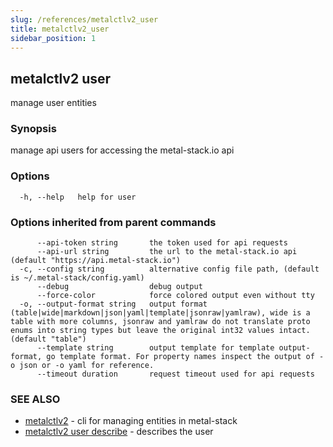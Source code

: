 ```yaml
---
slug: /references/metalctlv2_user
title: metalctlv2_user
sidebar_position: 1
---
```


## metalctlv2 user

manage user entities

### Synopsis

manage api users for accessing the metal-stack.io api

### Options

```
  -h, --help   help for user
```

### Options inherited from parent commands

```
      --api-token string       the token used for api requests
      --api-url string         the url to the metal-stack.io api (default "https://api.metal-stack.io")
  -c, --config string          alternative config file path, (default is ~/.metal-stack/config.yaml)
      --debug                  debug output
      --force-color            force colored output even without tty
  -o, --output-format string   output format (table|wide|markdown|json|yaml|template|jsonraw|yamlraw), wide is a table with more columns, jsonraw and yamlraw do not translate proto enums into string types but leave the original int32 values intact. (default "table")
      --template string        output template for template output-format, go template format. For property names inspect the output of -o json or -o yaml for reference.
      --timeout duration       request timeout used for api requests
```

### SEE ALSO

* [metalctlv2](./metalctlv2.md)	 - cli for managing entities in metal-stack
* [metalctlv2 user describe](./metalctlv2_user_describe.md)	 - describes the user

